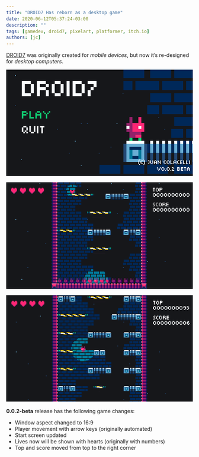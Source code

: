 ```yaml
---
title: "DROID7 Has reborn as a desktop game"
date: 2020-06-12T05:37:24-03:00
description: ""
tags: [gamedev, droid7, pixelart, platformer, itch.io]
authors: [jc]
---
```


[DROID7](/tags/droid7) was originally created for _mobile devices_, but now it’s re-designed for _desktop computers_.

![Start screen](screenshot_1.png)

![In game](screenshot_2.png)

![In game](screenshot_3.png)

**0.0.2-beta** release has the following game changes:

- Window aspect changed to 16:9
- Player movement with arrow keys (originally automated)
- Start screen updated
- Lives now will be shown with hearts (originally with numbers)
- Top and score moved from top to the right corner

